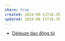 ```yaml
---  
share: true  
created: 2024-08-11T16:35  
updated: 2024-08-11T16:35  
---  
```

- [Deleuze dao động tử](../Tri%E1%BA%BFt%20h%E1%BB%8Dc/Deleuze%20dao%20%C4%91%E1%BB%99ng%20t%E1%BB%AD.md)  
